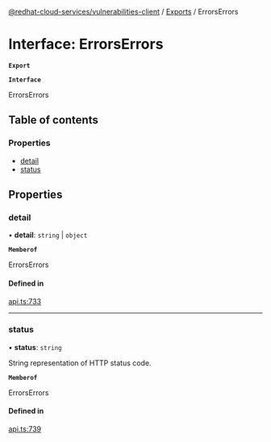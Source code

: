 [@redhat-cloud-services/vulnerabilities-client](../README.md) / [Exports](../modules.md) / ErrorsErrors

# Interface: ErrorsErrors

**`Export`**

**`Interface`**

ErrorsErrors

## Table of contents

### Properties

- [detail](ErrorsErrors.md#detail)
- [status](ErrorsErrors.md#status)

## Properties

### detail

• **detail**: `string` \| `object`

**`Memberof`**

ErrorsErrors

#### Defined in

[api.ts:733](https://github.com/RedHatInsights/javascript-clients/blob/master/packages/vulnerabilities/api.ts#L733)

___

### status

• **status**: `string`

String representation of HTTP status code.

**`Memberof`**

ErrorsErrors

#### Defined in

[api.ts:739](https://github.com/RedHatInsights/javascript-clients/blob/master/packages/vulnerabilities/api.ts#L739)
